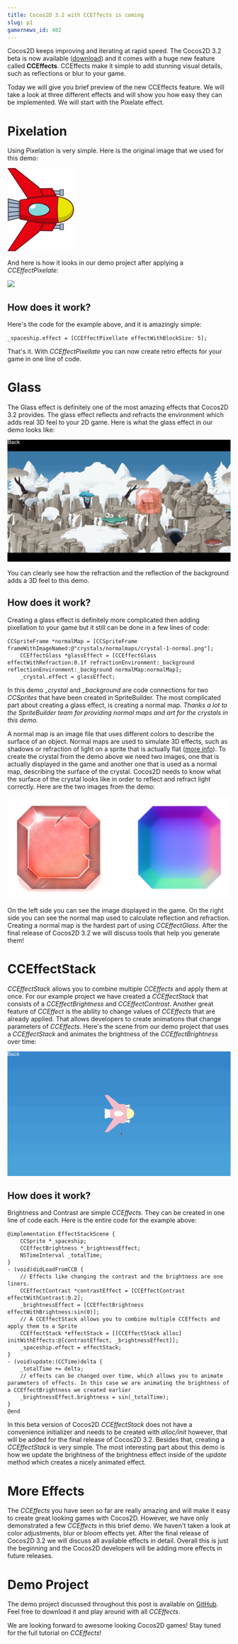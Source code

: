 ```yaml
---
title: Cocos2D 3.2 with CCEffects is coming
slug: p1
gamernews_id: 402
---
```


Cocos2D keeps improving and iterating at rapid speed. The Cocos2D 3.2 beta is now available ([download](https://s3.amazonaws.com/spritebuilder/cocos2d-swift-3.2.0-beta.1.zip)) and it comes with a huge new feature called **CCEffects**. CCEffects make it simple to add stunning visual details, such as reflections or blur to your game.

<span style="">Today we will give you brief preview of the new CCEffects feature. We will take a look at three different effects and will show you how easy they can be implemented. We will start with the Pixelate effect.</span>

# Pixelation

Using Pixelation is very simple. Here is the original image that we used for this demo:

![](./spaceship.png)

And here is how it looks in our demo project after applying a *CCEffectPixelate*:

![](./spaceship_pixel)

## How does it work?

Here's the code for the example above, and it is amazingly simple:

    _spaceship.effect = [CCEffectPixellate effectWithBlockSize: 5];

That's it. With *CCEffectPixellate* you can now create retro effects for your game in one line of code.

# Glass

The Glass effect is definitely one of the most amazing effects that Cocos2D 3.2 provides. The glass effect reflects and refracts the environment which adds real 3D feel to your 2D game. Here is what the glass effect in our demo looks like:

![](./glassEffect3.gif)

You can clearly see how the refraction and the reflection of the background adds a 3D feel to this demo.

## How does it work?

Creating a glass effect is definitely more complicated then adding pixellation to your game but it still can be done in a few lines of code:

    CCSpriteFrame *normalMap = [CCSpriteFrame frameWithImageNamed:@"crystals/normalmaps/crystal-1-normal.png"];
        CCEffectGlass *glassEffect = [CCEffectGlass effectWithRefraction:0.1f refractionEnvironment:_background reflectionEnvironment:_background normalMap:normalMap];
        _crystal.effect = glassEffect;

In this demo *_crystal* and *_background* are code connections for two *CCSprites* that have been created in SpriteBuilder. The most complicated part about creating a glass effect, is creating a normal map. *Thanks a lot to the SpriteBuilder team for providing normal maps and art for the crystals in this demo.*

A normal map is an image file that uses different colors to describe the surface of an object. N<span style="">ormal maps are used to simulate 3D effects, such as shadows or refraction of light on a sprite that is actually flat (</span>[more info](http://en.wikipedia.org/wiki/Normal_mapping)<span style="">).</span><span style=""> To create the crystal from the demo above we need two images, one that is actually displayed in the game and another one that is used as a normal map, describing the surface of the crystal. Cocos2D needs to know what the surface of the crystal looks like in order to reflect and refract light correctly. Here are the two images from the demo:</span>

![](./NormalMaps.png)

On the left side you can see the image displayed in the game. On the right side you can see the normal map used to calculate reflection and refraction. Creating a normal map is the hardest part of using *CCEffectGlass*. After the final release of Cocos2D 3.2 we will discuss tools that help you generate them!

# CCEffectStack

*CCEffectStack* allows you to combine multiple *CCEffects* and apply them at once. For our example project we have created a *CCEffectStack* that consists of a <span style="">*CCEffectBrightness* and *CCEffectContrast*. Another great feature of *CCEffect* is the ability to change values of *CCEffects* that are already applied. That allows developers to create animations that change parameters of *CCEffects*. Here's the scene from our demo project that uses a *CCEffectStack* and animates the brightness of the *CCEffectBrightness* over time:</span>

![](./brightness.gif)

## How does it work?

Brightness and Contrast are simple *CCEffects*. They can be created in one line of code each. Here is the entire code for the example above:

    @implementation EffectStackScene {
        CCSprite *_spaceship;
        CCEffectBrightness *_brightnessEffect;
        NSTimeInterval _totalTime;
    }
    - (void)didLoadFromCCB {
        // Effects like changing the contrast and the brightness are one liners.
        CCEffectContrast *contrastEffect = [CCEffectContrast effectWithContrast:0.2];
        _brightnessEffect = [CCEffectBrightness effectWithBrightness:sin(0)];
        // A CCEffectStack allows you to combine multiple CCEffects and apply them to a Sprite
        CCEffectStack *effectStack = [[CCEffectStack alloc] initWithEffects:@[contrastEffect, _brightnessEffect]];
        _spaceship.effect = effectStack;
    }
    - (void)update:(CCTime)delta {
        _totalTime += delta;
        // effects can be changed over time, which allows you to animate parameters of effects. In this case we are animating the brightness of a CCEffectBrightness we created earlier
        _brightnessEffect.brightness = sin(_totalTime);
    }
    @end

In this beta version of Cocos2D *CCEffectStack* does not have a convenience initializer and needs to be created with *alloc/init* however, that will be added for the final release of Cocos2D 3.2. Besides that, creating a *CCEffectStack* is very simple. The most interesting part about this demo is how we update the brightness of the brightness effect inside of the *update* method which creates a nicely animated effect.

# More Effects

The *CCEffects* you have seen so far are really amazing and will make it easy to create great looking games with Cocos2D. However, we have only demonstrated a few *CCEffects* in this brief demo. We haven't taken a look at <span style="">color adjustments, blur or bloom effects yet. After the final release of Cocos2D 3.2 we will discuss all available effects in detail. Overall this is just the beginning and the Cocos2D developers will be adding more effects in future releases.</span>

# Demo Project

The demo project discussed throughout this post is available on [GitHub](https://github.com/MakeSchool/CCEffectsDemo). Feel free to download it and play around with all *CCEffects*.

We are looking forward to awesome looking Cocos2D games! Stay tuned for the full tutorial on *CCEffects*!
